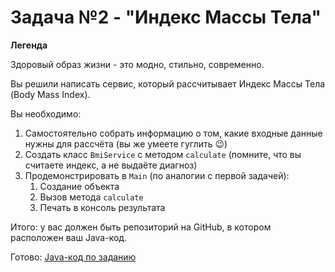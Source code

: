 # Задача №2 - "Индекс Массы Тела"

**Легенда**

Здоровый образ жизни - это модно, стильно, современно.

Вы решили написать сервис, который рассчитывает Индекс Массы Тела (Body Mass Index).

Вы необходимо:
1. Самостоятельно собрать информацию о том, какие входные данные нужны для рассчёта (вы же умеете гуглить 😉)
1. Создать класс `BmiService` с методом `calculate` (помните, что вы считаете индекс, а не выдаёте диагноз)
1. Продемонстрировать в `Main` (по аналогии с первой задачей):
    1. Создание объекта
    1. Вызов метода `calculate`
    1. Печать в консоль результата

Итого: у вас должен быть репозиторий на GitHub, в котором расположен ваш Java-код.

Готово: [Java-код по заданию]()